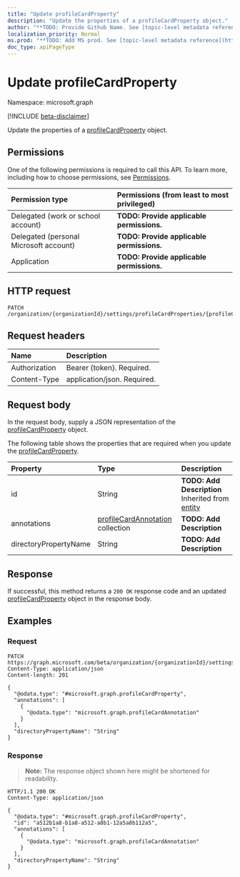 ```yaml
---
title: "Update profileCardProperty"
description: "Update the properties of a profileCardProperty object."
author: "**TODO: Provide Github Name. See [topic-level metadata reference](https://msgo.azurewebsites.net/add/document/guidelines/metadata.html#topic-level-metadata)**"
localization_priority: Normal
ms.prod: "**TODO: Add MS prod. See [topic-level metadata reference](https://msgo.azurewebsites.net/add/document/guidelines/metadata.html#topic-level-metadata)**"
doc_type: apiPageType
---
```


# Update profileCardProperty
Namespace: microsoft.graph

[!INCLUDE [beta-disclaimer](../../includes/beta-disclaimer.md)]

Update the properties of a [profileCardProperty](../resources/profilecardproperty.md) object.

## Permissions
One of the following permissions is required to call this API. To learn more, including how to choose permissions, see [Permissions](/graph/permissions-reference).

|Permission type|Permissions (from least to most privileged)|
|:---|:---|
|Delegated (work or school account)|**TODO: Provide applicable permissions.**|
|Delegated (personal Microsoft account)|**TODO: Provide applicable permissions.**|
|Application|**TODO: Provide applicable permissions.**|

## HTTP request

<!-- {
  "blockType": "ignored"
}
-->
``` http
PATCH /organization/{organizationId}/settings/profileCardProperties/{profileCardPropertyId}
```

## Request headers
|Name|Description|
|:---|:---|
|Authorization|Bearer {token}. Required.|
|Content-Type|application/json. Required.|

## Request body
In the request body, supply a JSON representation of the [profileCardProperty](../resources/profilecardproperty.md) object.

The following table shows the properties that are required when you update the [profileCardProperty](../resources/profilecardproperty.md).

|Property|Type|Description|
|:---|:---|:---|
|id|String|**TODO: Add Description** Inherited from [entity](../resources/entity.md)|
|annotations|[profileCardAnnotation](../resources/profilecardannotation.md) collection|**TODO: Add Description**|
|directoryPropertyName|String|**TODO: Add Description**|



## Response

If successful, this method returns a `200 OK` response code and an updated [profileCardProperty](../resources/profilecardproperty.md) object in the response body.

## Examples

### Request
<!-- {
  "blockType": "request",
  "name": "update_profilecardproperty"
}
-->
``` http
PATCH https://graph.microsoft.com/beta/organization/{organizationId}/settings/profileCardProperties/{profileCardPropertyId}
Content-Type: application/json
Content-length: 201

{
  "@odata.type": "#microsoft.graph.profileCardProperty",
  "annotations": [
    {
      "@odata.type": "microsoft.graph.profileCardAnnotation"
    }
  ],
  "directoryPropertyName": "String"
}
```


### Response
>**Note:** The response object shown here might be shortened for readability.
<!-- {
  "blockType": "response",
  "truncated": true
}
-->
``` http
HTTP/1.1 200 OK
Content-Type: application/json

{
  "@odata.type": "#microsoft.graph.profileCardProperty",
  "id": "a512b1a8-b1a8-a512-a8b1-12a5a8b112a5",
  "annotations": [
    {
      "@odata.type": "microsoft.graph.profileCardAnnotation"
    }
  ],
  "directoryPropertyName": "String"
}
```

